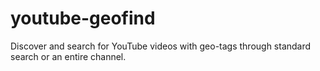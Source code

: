 # youtube-geofind
Discover and search for YouTube videos with geo-tags through standard search or an entire channel.

